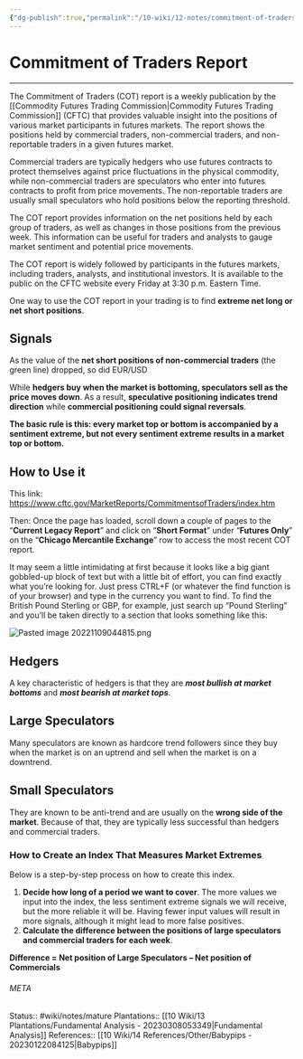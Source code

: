 ```yaml
---
{"dg-publish":true,"permalink":"/10-wiki/12-notes/commitment-of-traders-report-20230308053159/"}
---
```


# Commitment of Traders Report
---
The Commitment of Traders (COT) report is a weekly publication by the [[Commodity Futures Trading Commission\|Commodity Futures Trading Commission]] (CFTC) that provides valuable insight into the positions of various market participants in futures markets. The report shows the positions held by commercial traders, non-commercial traders, and non-reportable traders in a given futures market.

Commercial traders are typically hedgers who use futures contracts to protect themselves against price fluctuations in the physical commodity, while non-commercial traders are speculators who enter into futures contracts to profit from price movements. The non-reportable traders are usually small speculators who hold positions below the reporting threshold.

The COT report provides information on the net positions held by each group of traders, as well as changes in those positions from the previous week. This information can be useful for traders and analysts to gauge market sentiment and potential price movements.

The COT report is widely followed by participants in the futures markets, including traders, analysts, and institutional investors. It is available to the public on the CFTC website every Friday at 3:30 p.m. Eastern Time.

One way to use the COT report in your trading is to find **extreme net long or net short positions**.

## Signals
As the value of the **net short positions of non-commercial traders** (the green line) dropped, so did EUR/USD

While **hedgers buy when the market is bottoming, speculators sell as the price moves down**.
As a result, **speculative positioning indicates trend direction** while **commercial positioning could signal reversals**.

**The basic rule is this: every market top or bottom is accompanied by a sentiment extreme, but not every sentiment extreme results in a market top or bottom.**


## How to Use it
This link: https://www.cftc.gov/MarketReports/CommitmentsofTraders/index.htm

Then: Once the page has loaded, scroll down a couple of pages to the “**Current Legacy Report**” and click on “**Short Format**” under “**Futures Only**” on the “**Chicago Mercantile Exchange**” row to access the most recent COT report.

It may seem a little intimidating at first because it looks like a big giant gobbled-up block of text but with a little bit of effort, you can find exactly what you’re looking for.
Just press CTRL+F (or whatever the find function is of your browser) and type in the currency you want to find.
To find the British Pound Sterling or GBP, for example, just search up “Pound Sterling” and you’ll be taken directly to a section that looks something like this:

![Pasted image 20221109044815.png](/img/user/90%20Meta/Attachments/Pasted/Pasted%20image%2020221109044815.png)

## Hedgers
A key characteristic of hedgers is that they are **_most bullish at market bottoms_** and **_most bearish at market tops_**.

## Large Speculators
Many speculators are known as hardcore trend followers since they buy when the market is on an uptrend and sell when the market is on a downtrend.

## Small Speculators
They are known to be anti-trend and are usually on the **wrong side of the market**. Because of that, they are typically less successful than hedgers and commercial traders.

### How to Create an Index That Measures Market Extremes

Below is a step-by-step process on how to create this index.

1.  **Decide how long of a period we want to cover**. The more values we input into the index, the less sentiment extreme signals we will receive, but the more reliable it will be. Having fewer input values will result in more signals, although it might lead to more false positives.
2.  **Calculate the difference between the positions of large speculators and commercial traders for each week**.

**Difference = Net position of Large Speculators – Net position of Commercials**



###### META
Status:: #wiki/notes/mature 
Plantations:: [[10 Wiki/13 Plantations/Fundamental Analysis - 20230308053349\|Fundamental Analysis]]
References:: [[10 Wiki/14 References/Other/Babypips - 20230122084125\|Babypips]]
